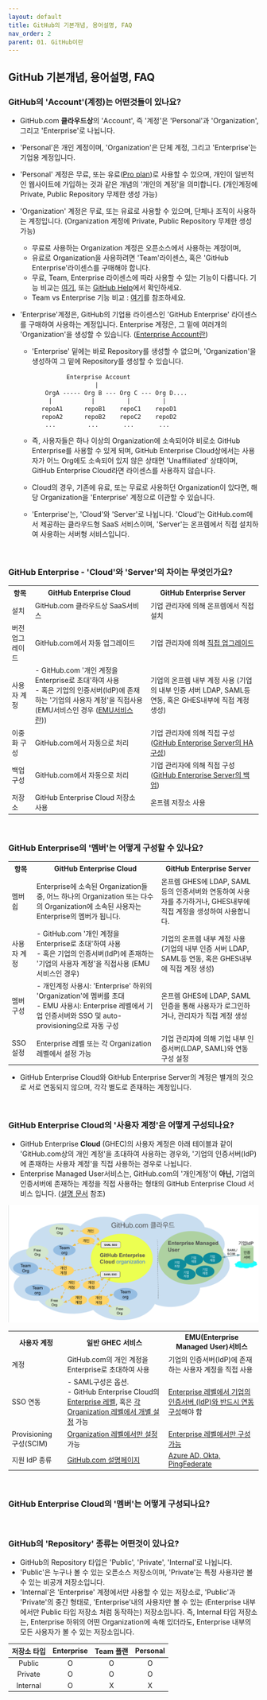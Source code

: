 ```yaml
---
layout: default
title: GitHub의 기본개념, 용어설명, FAQ
nav_order: 2
parent: 01. GitHub이란
---
```



## GitHub 기본개념, 용어설명, FAQ
  
### GitHub의 'Account'(계정)는 어떤것들이 있나요?
- GitHub.com **클라우드상**의 'Account', 즉 '계정'은 'Personal'과 'Organization', 그리고 'Enterprise'로 나뉩니다.
- 'Personal'은 개인 계정이며, 'Organization'은 단체 계정, 그리고 'Enterprise'는 기업용 계정입니다.
- 'Personal' 계정은 무료, 또는 유료([Pro plan](https://docs.github.com/en/get-started/learning-about-github/githubs-plans#github-pro))로 사용할 수 있으며, 개인이 일반적인 웹사이트에 가입하는 것과 같은 개념의 '개인의 계정'을 의미합니다. (개인계정에 Private, Public Repository 무제한 생성 가능)
- 'Organization' 계정은 무료, 또는 유료로 사용할 수 있으며, 단체나 조직이 사용하는 계정입니다. (Organization 계정에 Private, Public Repository 무제한 생성 가능)
   - 무료로 사용하는 Organization 계정은 오픈소스에서 사용하는 계정이며, 
   - 유료로 Organization을 사용하려면 'Team'라이센스, 혹은 'GitHub Enterprise'라이센스를 구매해야 합니다.
   - 무료, Team, Enterprise 라이센스에 따라 사용할 수 있는 기능이 다릅니다. 기능 비교는 [여기](https://github.com/pricing), 또는 [GitHub Help](https://docs.github.com/ko/get-started/learning-about-github/githubs-plans)에서 확인하세요.
   - Team vs Enterprise 기능 비교 : [여기](Team-vs-Enterprise.md)를 참조하세요.

- 'Enterprise'계정은, GitHub의 기업용 라이센스인 'GitHub Enterprise' 라이센스를 구매하여 사용하는 계정입니다. Enterprise 계정은, 그 밑에 여러개의 'Organization'을 생성할 수 있습니다. ([Enterprise Account란](../Ch2.Enterprise_account/Enterprise_account.md))
  - 'Enterprise' 밑에는 바로 Repository를 생성할 수 없으며, 'Organization'을 생성하여 그 밑에 Repository를 생성할 수 있습니다. 
  ```
               Enterprise Account
                       |
         OrgA ----- Org B --- Org C --- Org D....
          |           |         |         |
        repoA1      repoB1    repoC1    repoD1
        repoA2      repoB2    repoC2    repoD2
         ...         ...       ...       ...
   ```

    - 즉, 사용자들은 하나 이상의 Organization에 소속되어야 비로소 GitHub Enterprise를 사용할 수 있게 되며, GitHub Enterprise Cloud상에서는 사용자가 어느 Org에도 소속되어 있지 않은 상태면 'Unaffiliated' 상태이며, GitHub Enterprise Cloud라면 라이센스를 사용하지 않습니다. 

  - Cloud의 경우, 기존에 유료, 또는 무료로 사용하던 Organization이 있다면, 해당 Organization을 'Enterprise' 계정으로 이관할 수 있습니다.
  - 'Enterprise'는, 'Cloud'와 'Server'로 나뉩니다. 'Cloud'는 GitHub.com에서 제공하는 클라우드형 SaaS 서비스이며, 'Server'는 온프렘에서 직접 설치하여 사용하는 서버형 서비스입니다.

<br>

### GitHub Enterprise - 'Cloud'와 'Server'의 차이는 무엇인가요?
   
   <table>
      <tr>
         <th>항목</th>
         <th>GitHub Enterprise Cloud</th>
         <th>GitHub Enterprise Server</th>
      </tr>
      <tr>
         <td>설치</td>
         <td>GitHub.com 클라우드상 SaaS서비스</td>
         <td>기업 관리자에 의해 온프렘에서 직접 설치</td>
      </tr>
      <tr>
         <td>버전 업그레이드</td>
         <td>GitHub.com에서 자동 업그레이드</td>
         <td>기업 관리자에 의해 <a href="https://docs.github.com/ko/enterprise-server@latest/admin/monitoring-managing-and-updating-your-instance/updating-the-virtual-machine-and-physical-resources/upgrading-github-enterprise-server">직접 업그레이드</a></td>
      </tr>
      <tr>
         <td>사용자 계정</td>
         <td>- GitHub.com '개인 계정을 Enterprise로 초대'하여 사용<br>- 혹은 기업의 인증서버(IdP)에 존재하는 '기업의 사용자 계정'을 직접사용 (EMU서비스인 경우 (<a href="../Ch3.EMU/Ch2.Enterprise_managed_user.md">EMU서비스란</a>))</td>
         <td>기업의 온프렘 내부 계정 사용 (기업의 내부 인증 서버 LDAP, SAML등 연동, 혹은 GHES내부에 직접 계정 생성)</td>
      </tr>
      <tr>
         <td>이중화 구성</td>
         <td>GitHub.com에서 자동으로 처리</td>
         <td>기업 관리자에 의해 직접 구성 (<a href="https://docs.github.com/ko/enterprise-server@latest/admin/monitoring-managing-and-updating-your-instance/configuring-high-availability/creating-a-high-availability-replica">GitHub Enterprise Server의 HA구성</a>)</td>
      </tr>
      <tr>
         <td>백업 구성</td>
         <td>GitHub.com에서 자동으로 처리</td>
         <td>기업 관리자에 의해 직접 구성 (<a href="https://docs.github.com/ko/enterprise-server@latest/admin/backing-up-and-restoring-your-instance/configuring-backups-on-your-instance">GitHub Enterprise Server의 백업</a>)</td>
      </tr>
      <tr>
         <td>저장소</td>
         <td>GitHub Enterprise Cloud 저장소 사용</td>
         <td>온프렘 저장소 사용</td>
      </tr>
   </table>

  
<br>

### GitHub Enterprise의 '멤버'는 어떻게 구성할 수 있나요?

<table>
   <tr>
      <th>항목</th>
      <th>GitHub Enterprise Cloud</th>
      <th>GitHub Enterprise Server</th>
   </tr>
   <tr>
      <td>멤버쉽</td>
      <td>Enterprise에 소속된 Organization들 중, 어느 하나의 Organization 또는 다수의 Organization에 소속된 사용자는 Enterprise의 멤버가 됩니다.</td>
      <td>온프렘 GHES에 LDAP, SAML등의 인증서버와 연동하여 사용자를 추가하거나, GHES내부에 직접 계정을 생성하여 사용합니다.</td>
   </tr>
   <tr>
      <td>사용자 계정</td>
      <td>- GitHub.com '개인 계정을 Enterprise로 초대'하여 사용<br>- 혹은 기업의 인증서버(IdP)에 존재하는 '기업의 사용자 계정'을 직접사용 (EMU서비스인 경우)</td>
      <td>기업의 온프렘 내부 계정 사용 (기업의 내부 인증 서버 LDAP, SAML등 연동, 혹은 GHES내부에 직접 계정 생성)</td>
   </tr>
   <tr>
      <td>멤버 구성</td>
      <td>- 개인계정 사용시: 'Enterprise' 하위의 'Organization'에 멤버를 초대<br>- EMU 사용시: Enterprise 레벨에서 기업 인증서버와 SSO 및 auto-provisioning으로 자동 구성</td>
      <td>온프렘 GHES에 LDAP, SAML 인증을 통해 사용자가 로그인하거나, 관리자가 직접 계정 생성</td>
   </tr>
   <tr>
      <td>SSO 설정</td>
      <td>Enterprise 레벨 또는 각 Organization 레벨에서 설정 가능</td>
      <td>기업 관리자에 의해 기업 내부 인증서버(LDAP, SAML)와 연동 구성 설정</td>
   </tr>
</table>


- GitHub Enterprise Cloud와 GitHub Enterprise Server의 계정은 별개의 것으로 서로 연동되지 않으며, 각각 별도로 존재하는 계정입니다.

<br>

### GitHub Enterprise Cloud의 '사용자 계정'은 어떻게 구성되나요?
- GitHub Enterprise **Cloud** (GHEC)의 사용자 계정은 아래 테이블과 같이 'GitHub.com상의 개인 계정'을 초대하여 사용하는 경우와, '기업의 인증서버(IdP)에 존재하는 사용자 계정'을 직접 사용하는 경우로 나뉩니다.
- Enterprise Managed User서비스는, GitHub.com의 '개인계정'이 **아닌**, 기업의 인증서버에 존재하는 계정을 직접 사용하는 형태의 GitHub Enterprise Cloud 서비스 입니다. ([설명 문서](../Ch3.EMU/Enterprise_managed_user.md) 참조)

![image](./img/GHEC-EMU-account.png)

<table>
   <tr>
      <th>사용자 계정</th>
      <th>일반 GHEC 서비스</th>
      <th>EMU(Enterprise Managed User)서비스</th>
   </tr>
   <tr>
      <td>계정</td>
      <td>GitHub.com의 개인 계정을 Enterprise로 초대하여 사용</td>
      <td>기업의 인증서버(IdP)에 존재하는 사용자 계정을 직접 사용</td>
   </tr>
   <tr>
      <td>SSO 연동</td>
      <td> - SAML구성은 옵션. <br> - GitHub Enterprise Cloud의 <a href="https://docs.github.com/ko/enterprise-cloud@latest/admin/managing-iam/using-saml-for-enterprise-iam/configuring-saml-single-sign-on-for-your-enterprise">Enterprise 레벨</a>, 혹은 <a href="https://docs.github.com/ko/enterprise-cloud@latest/organizations/managing-saml-single-sign-on-for-your-organization/connecting-your-identity-provider-to-your-organization">각 Organization 레벨에서 개별 설정</a> 가능</td>
      <td><a href="https://docs.github.com/ko/enterprise-cloud@latest/admin/managing-iam/configuring-authentication-for-enterprise-managed-users/configuring-saml-single-sign-on-for-enterprise-managed-users">Enterprise 레벨에서 기업의 인증서버 (IdP)와 반드시 연동 구성</a>해야 함</td>
   </tr>
   <tr>
      <td>Provisioning 구성(SCIM)</td>
      <td><a href="https://docs.github.com/ko/enterprise-cloud@latest/organizations/managing-saml-single-sign-on-for-your-organization/about-scim-for-organizations">Organization 레벨에서만 설정</a> 가능</td>
      <td><a href="https://docs.github.com/ko/enterprise-cloud@latest/admin/managing-iam/provisioning-user-accounts-for-enterprise-managed-users/configuring-scim-provisioning-for-enterprise-managed-users">Enterprise 레벨에서만 구성 가능</a></td>
   </tr>
   <tr>
      <td>지원 IdP 종류</td>
      <td><a href="https://docs.github.com/ko/enterprise-cloud@latest/admin/managing-iam/using-saml-for-enterprise-iam/configuring-saml-single-sign-on-for-your-enterprise#supported-identity-providers">GitHub.com 설명페이지</a></td>
      <td><a href="https://docs.github.com/ko/enterprise-cloud@latest/admin/managing-iam/understanding-iam-for-enterprises/about-enterprise-managed-users#partner-identity-providers">Azure AD, Okta, PingFederate</a></td>
   </tr>
</table>

<br>

### GitHub Enterprise Cloud의 '멤버'는 어떻게 구성되나요?


<br>

### GitHub의 'Repository' 종류는 어떤것이 있나요?
- GitHub의 Repository 타입은 'Public', 'Private', 'Internal'로 나뉩니다.
- 'Public'은 누구나 볼 수 있는 오픈소스 저장소이며, 'Private'는 특정 사용자만 볼 수 있는 비공개 저장소입니다.
- 'Internal'은 'Enterprise' 계정에서만 사용할 수 있는 저장소로, 'Public'과 'Private'의 중간 형태로, 'Enterprise'내의 사용자만 볼 수 있는 (Enterprise 내부에서만 Public 타입 저장소 처럼 동작하는) 저장소입니다. 즉, Internal 타입 저장소는, Enterprise 하위의 어떤 Organization에 속해 있더라도, Enterprise 내부의 모든 사용자가 볼 수 있는 저장소입니다. 

| 저장소 타입 | Enterprise | Team 플랜 | Personal |
|:---:|:---:|:---:|:---:|
| Public | O | O | O |
| Private | O | O | O |
| Internal | O | X | X |





